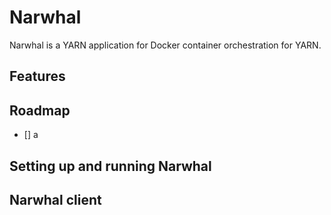# Narwhal

Narwhal is a YARN application for Docker container orchestration for YARN.

## Features

## Roadmap

- [] a

## Setting up and running Narwhal

## Narwhal client
